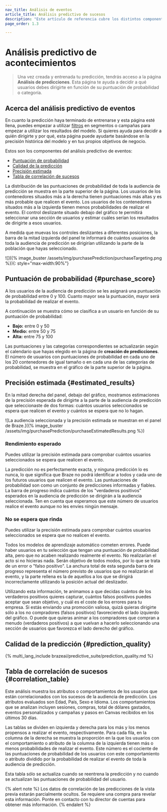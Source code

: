 ```yaml
---
nav_title: Análisis de eventos
article_title: Análisis predictivo de sucesos
description: "Este artículo de referencia cubre los distintos componentes incluidos en la página Análisis de predicciones y cómo pueden utilizarse para tomar decisiones basadas en la información."
page_order: 1.3

---
```


# Análisis predictivo de acontecimientos

> Una vez creada y entrenada tu predicción, tendrás acceso a la página **Análisis de predicciones**. Esta página te ayuda a decidir a qué usuarios debes dirigirte en función de su puntuación de probabilidad o categoría.

## Acerca del análisis predictivo de eventos

En cuanto la predicción haya terminado de entrenarse y esta página esté llena, puedes empezar a utilizar [filtros]({{site.baseurl}}/user_guide/brazeai/predictive_suite/predictive_churn/messaging_users/#filters) en segmentos o campañas para empezar a utilizar los resultados del modelo. Si quieres ayuda para decidir a quién dirigirte y por qué, esta página puede ayudarte basándose en la precisión histórica del modelo y en tus propios objetivos de negocio.

Estos son los componentes del análisis predictivo de eventos:

- [Puntuación de probabilidad](#purchase_score)
- [Calidad de la predicción](#prediction_quality)
- [Precisión estimada](#estimated_results)
- [Tabla de correlación de sucesos](#correlation_table)

La distribución de las puntuaciones de probabilidad de toda la audiencia de predicción se muestra en la parte superior de la página. Los usuarios de los contenedores situados más a la derecha tienen puntuaciones más altas y es más probable que realicen el evento. Los usuarios de los contenedores situados más a la izquierda tienen menos probabilidades de realizar el evento. El control deslizante situado debajo del gráfico te permitirá seleccionar una sección de usuarios y estimar cuáles serían los resultados de dirigirte a esos usuarios.

A medida que muevas los controles deslizantes a diferentes posiciones, la barra de la mitad izquierda del panel te informará de cuántos usuarios de toda la audiencia de predicción se dirigirían utilizando la parte de la población que hayas seleccionado.

![]({% image_buster /assets/img/purchasePrediction/purchaseTargeting.png %}){: style="max-width:90%"} 

## Puntuación de probabilidad {#purchase_score}

A los usuarios de la audiencia de predicción se les asignará una puntuación de probabilidad entre 0 y 100. Cuanto mayor sea la puntuación, mayor será la probabilidad de realizar el evento. 

A continuación se muestra cómo se clasifica a un usuario en función de su puntuación de probabilidad:

- **Bajo:** entre 0 y 50
- **Medio:** entre 50 y 75
- **Alta:** entre 75 y 100

Las puntuaciones y las categorías correspondientes se actualizarán según el calendario que hayas elegido en la página de **creación de predicciones**. El número de usuarios con puntuaciones de probabilidad en cada uno de los 20 contenedores de igual tamaño o en cada una de las categorías de probabilidad, se muestra en el gráfico de la parte superior de la página.

## Precisión estimada {#estimated_results}

En la mitad derecha del panel, debajo del gráfico, mostramos estimaciones de la precisión esperada de dirigirte a la parte de la audiencia de predicción que seleccionaste de dos formas: cuántos usuarios seleccionados se espera que realicen el evento y cuántos se espera que no lo hagan.

![La audiencia seleccionada y la precisión estimada se muestran en el panel de Braze.]({% image_buster /assets/img/purchasePrediction/purchaseEstimatedResults.png %})

### Rendimiento esperado

Puedes utilizar la precisión estimada para comprobar cuántos usuarios seleccionados se espera que realicen el evento.

La predicción no es perfectamente exacta, y ninguna predicción lo es nunca, lo que significa que Braze no podrá identificar a todos y cada uno de los futuros usuarios que realicen el evento. Las puntuaciones de probabilidad son como un conjunto de predicciones informadas y fiables. La barra de progreso indica cuántos de los "verdaderos positivos" esperados en la audiencia de predicción se dirigirán a la audiencia seleccionada. Ten en cuenta que esperamos que este número de usuarios realice el evento aunque no les envíes ningún mensaje.

### No se espera que rinda

Puedes utilizar la precisión estimada para comprobar cuántos usuarios seleccionados se espera que no realicen el evento.

Todos los modelos de aprendizaje automático cometen errores. Puede haber usuarios en tu selección que tengan una puntuación de probabilidad alta, pero que no acaben realizando realmente el evento. No realizarían el acto si no hicieras nada. Serán objetivo de todos modos, por lo que se trata de un error o "falso positivo". La anchura total de esta segunda barra de progreso representa el número previsto de usuarios que no realizarán el evento, y la parte rellena es la de aquellos a los que se dirigirá incorrectamente utilizando la posición actual del deslizador.

Utilizando esta información, te animamos a que decidas cuántos de los verdaderos positivos quieres capturar, cuántos falsos positivos puedes aceptar que sean objetivo, y cuál es el coste de los errores para tu empresa. Si estás enviando una promoción valiosa, quizá quieras dirigirte sólo a los no compradores (falsos positivos) favoreciendo el lado izquierdo del gráfico. O puede que quieras animar a los compradores que compran a menudo (verdaderos positivos) a que vuelvan a hacerlo seleccionando una sección de usuarios que favorezca el lado derecho del gráfico.

## Calidad de la predicción {#prediction_quality}

{% multi_lang_include brazeai/predictive_suite/prediction_quality.md %}

## Tabla de correlación de sucesos {#correlation_table}

Este análisis muestra los atributos o comportamientos de los usuarios que están correlacionados con los sucesos de la audiencia de predicción. Los atributos evaluados son Edad, País, Sexo e Idioma. Los comportamientos que se analizan incluyen sesiones, compras, total de dólares gastados, eventos personalizados y campañas y pasos en Canvas recibidos en los últimos 30 días.

Las tablas se dividen en izquierda y derecha para los más y los menos propensos a realizar el evento, respectivamente. Para cada fila, en la columna de la derecha se muestra la proporción en la que los usuarios con el comportamiento o atributo de la columna de la izquierda tienen más o menos probabilidades de realizar el evento. Este número es el cociente de las puntuaciones de probabilidad de los usuarios con este comportamiento o atributo dividido por la probabilidad de realizar el evento de toda la audiencia de predicción.

Esta tabla sólo se actualiza cuando se reentrena la predicción y no cuando se actualizan las puntuaciones de probabilidad del usuario.

{% alert note %}
Los datos de correlación de las predicciones de la vista previa estarán parcialmente ocultos. Se requiere una compra para revelar esta información. Ponte en contacto con tu director de cuentas para obtener más información.
{% endalert %}
